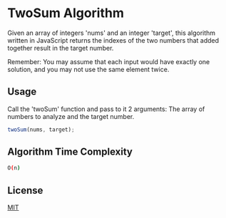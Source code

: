# TwoSum Algorithm

Given an array of integers 'nums' and an integer 'target', this algorithm written in JavaScript returns the indexes of the two numbers that added together result in the target number.

Remember: You may assume that each input would have exactly one solution, and you may not use the same element twice.

## Usage

Call the 'twoSum' function and pass to it 2 arguments: The array of numbers to analyze and the target number.

```javascript
twoSum(nums, target);
```

## Algorithm Time Complexity

```bash
O(n)
```

## License

[MIT](https://choosealicense.com/licenses/mit/)
